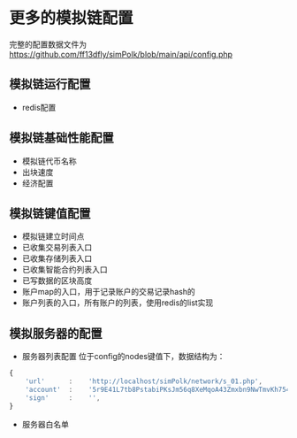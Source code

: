 # 更多的模拟链配置
完整的配置数据文件为 <https://github.com/ff13dfly/simPolk/blob/main/api/config.php>

## 模拟链运行配置
* redis配置

## 模拟链基础性能配置
* 模拟链代币名称
* 出块速度
* 经济配置


## 模拟链键值配置
* 模拟链建立时间点
* 已收集交易列表入口
* 已收集存储列表入口
* 已收集智能合约列表入口
* 已写数据的区块高度
* 账户map的入口，用于记录账户的交易记录hash的
* 账户列表的入口，所有账户的列表，使用redis的list实现
## 模拟服务器的配置

* 服务器列表配置
位于config的nodes键值下，数据结构为：

```javascript
{
    'url'      :    'http://localhost/simPolk/network/s_01.php',
    'account'  :    '5r9E41L7tb8PstabiPKsJm56q8XeMqoA43Zmxbn9NwTmvKh75468McNpv2ZYTH8i',
    'sign'     :    '',
}
```
* 服务器白名单